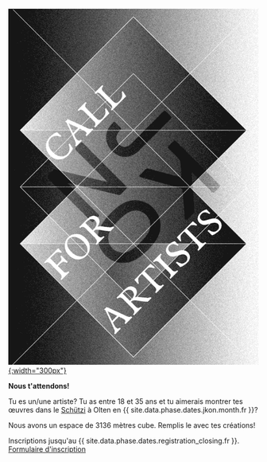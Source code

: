 [![Call for Artists](images/calls/callforartists_2021.gif){:width="300px"}](/call-for-artists.fr.html)

__Nous t'attendons!__ 

Tu es un/une artiste? Tu as entre 18 et 35 ans et tu aimerais montrer tes œuvres dans le [Schützi](https://schuetzi.ch/) à Olten en {{ site.data.phase.dates.jkon.month.fr }}? 

Nous avons un espace de 3136 mètres cube. Remplis le avec tes créations!

Inscriptions jusqu'au {{ site.data.phase.dates.registration_closing.fr }}. [Formulaire d'inscription](/call-for-artists.fr.html)
